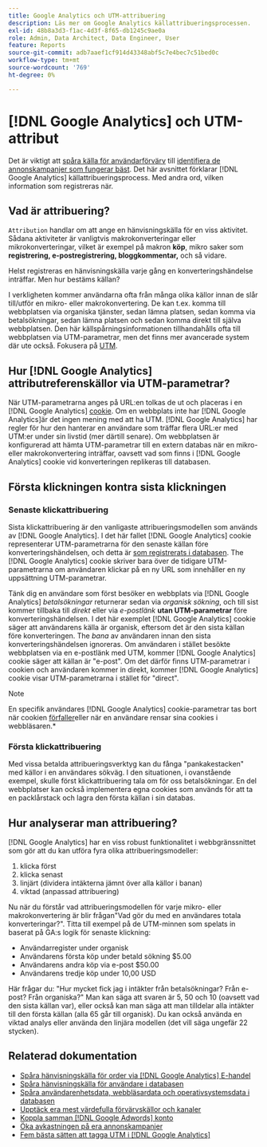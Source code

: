 ```yaml
---
title: Google Analytics och UTM-attribuering
description: Läs mer om Google Analytics källattribueringsprocessen.
exl-id: 48b8a3d3-f1ac-4d3f-8f65-db1245c9ae0a
role: Admin, Data Architect, Data Engineer, User
feature: Reports
source-git-commit: adb7aaef1cf914d43348abf5c7e4bec7c51bed0c
workflow-type: tm+mt
source-wordcount: '769'
ht-degree: 0%

---
```


# [!DNL Google Analytics] och UTM-attribut

Det är viktigt att [spåra källa för användarförvärv](../../data-analyst/analysis/google-track-user-acq.md) till [identifiera de annonskampanjer som fungerar bäst](../../data-analyst/analysis/most-value-source-channel.md). Det här avsnittet förklarar [!DNL Google Analytics] källattribueringsprocess. Med andra ord, vilken information som registreras när.

## Vad är attribuering?

`Attribution` handlar om att ange en hänvisningskälla för en viss aktivitet. Sådana aktiviteter är vanligtvis makrokonverteringar eller mikrokonverteringar, vilket är exempel på makron **köp**, mikro saker som **registrering, e-postregistrering, bloggkommentar,** och så vidare.

Helst registreras en hänvisningskälla varje gång en konverteringshändelse inträffar. Men hur bestäms källan?

I verkligheten kommer användarna ofta från många olika källor innan de slår till/utför en mikro- eller makrokonvertering. De kan t.ex. komma till webbplatsen via organiska tjänster, sedan lämna platsen, sedan komma via betalsökningar, sedan lämna platsen och sedan komma direkt till själva webbplatsen. Den här källspårningsinformationen tillhandahålls ofta till webbplatsen via UTM-parametrar, men det finns mer avancerade system där ute också. Fokusera på [UTM](https://support.google.com/analytics/answer/1033867?hl=en&amp;ref_topic=1032998).

## Hur [!DNL Google Analytics] attributreferenskällor via UTM-parametrar?

När UTM-parametrarna anges på URL:en tolkas de ut och placeras i en [!DNL Google Analytics] [cookie](https://en.wikipedia.org/wiki/HTTP_cookie). Om en webbplats inte har [!DNL Google Analytics]är det ingen mening med att ha UTM. [!DNL Google Analytics] har regler för hur den hanterar en användare som träffar flera URL:er med UTM:er under sin livstid (mer därtill senare). Om webbplatsen är konfigurerad att hämta UTM-parametrar till en extern databas när en mikro- eller makrokonvertering inträffar, oavsett vad som finns i [!DNL Google Analytics] cookie vid konverteringen replikeras till databasen.

## Första klickningen kontra sista klickningen

### Senaste klickattribuering

Sista klickattribuering är den vanligaste attribueringsmodellen som används av [!DNL Google Analytics]. I det här fallet [!DNL Google Analytics] cookie representerar UTM-parametrarna för den senaste källan före konverteringshändelsen, och detta är [som registrerats i databasen](../../data-analyst/analysis/google-track-user-acq.md). The [!DNL Google Analytics] cookie skriver bara över de tidigare UTM-parametrarna om användaren klickar på en ny URL som innehåller en ny uppsättning UTM-parametrar.

Tänk dig en användare som först besöker en webbplats via [!DNL Google Analytics] *betalsökningar* returnerar sedan via *organisk sökning*, och till sist kommer tillbaka till *direkt* eller via *e-postlänk* **utan UTM-parametrar** före konverteringshändelsen. I det här exemplet [!DNL Google Analytics] cookie säger att användarens källa är organisk, eftersom det är den sista källan före konverteringen. The *bana* av användaren innan den sista konverteringshändelsen ignoreras. Om användaren i stället besökte webbplatsen via en e-postlänk med UTM, kommer [!DNL Google Analytics] cookie säger att källan är &quot;e-post&quot;. Om det därför finns UTM-parametrar i cookien och användaren kommer in direkt, kommer [!DNL Google Analytics] cookie visar UTM-parametrarna i stället för &quot;direct&quot;.

>[!NOTE]
>
>En specifik användares [!DNL Google Analytics] cookie-parametrar tas bort när cookien [förfaller](https://developers.google.com/analytics/devguides/collection/analyticsjs/cookie-usage)eller när en användare rensar sina cookies i webbläsaren.*

### Första klickattribuering

Med vissa betalda attribueringsverktyg kan du fånga &quot;pankakestacken&quot; med källor i en användares sökväg. I den situationen, i ovanstående exempel, skulle först klickattribuering tala om för oss betalsökningar. En del webbplatser kan också implementera egna cookies som används för att ta en packlårstack och lagra den första källan i sin databas.

## Hur analyserar man attribuering?

[!DNL Google Analytics] har en viss robust funktionalitet i webbgränssnittet som gör att du kan utföra fyra olika attribueringsmodeller:

1. klicka först
1. klicka senast
1. linjärt (dividera intäkterna jämnt över alla källor i banan)
1. viktad (anpassad attribuering)

Nu när du förstår vad attribueringsmodellen för varje mikro- eller makrokonvertering är blir frågan&quot;Vad gör du med en användares totala konverteringar?&quot;.  Titta till exempel på de UTM-minnen som spelats in baserat på GA:s logik för senaste klickning:

* Användarregister under organisk
* Användarens första köp under betald sökning $5.00
* Användarens andra köp via e-post $50.00
* Användarens tredje köp under 10,00 USD

Här frågar du: &quot;Hur mycket fick jag i intäkter från betalsökningar? Från e-post?  Från organiska?&quot; Man kan säga att svaren är 5, 50 och 10 (oavsett vad den sista källan var), eller också kan man säga att man tilldelar alla intäkter till den första källan (alla 65 går till organisk). Du kan också använda en viktad analys eller använda den linjära modellen (det vill säga ungefär 22 stycken).

## Relaterad dokumentation

* [Spåra hänvisningskälla för order via [!DNL Google Analytics] E-handel](../importing-data/integrations/google-ecommerce.md)
* [Spåra hänvisningskälla för användare i databasen](../analysis/google-track-user-acq.md)
* [Spåra användarenhetsdata, webbläsardata och operativsystemsdata i databasen](../analysis/google-track-user-acq.md)
* [Upptäck era mest värdefulla förvärvskällor och kanaler](../analysis/most-value-source-channel.md)
* [Koppla samman [!DNL Google Adwords] konto](../importing-data/integrations/google-adwords.md)
* [Öka avkastningen på era annonskampanjer](../analysis/roi-ad-camp.md)
* [Fem bästa sätten att tagga UTM i [!DNL Google Analytics]](../../best-practices/utm-tagging-google.md)
